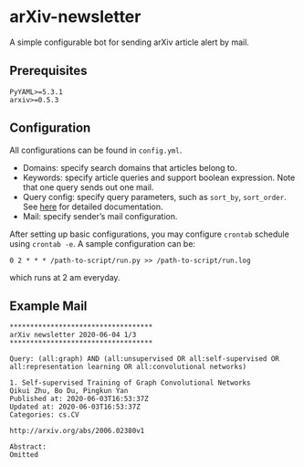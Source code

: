# arXiv-newsletter
A simple configurable bot for sending arXiv article alert by mail.

## Prerequisites

```
PyYAML>=5.3.1
arxiv>=0.5.3
```

## Configuration

All configurations can be found in `config.yml`.

* Domains: specify search domains that articles belong to.
* Keywords: specify article queries and support boolean expression. Note that one query sends out one mail.
* Query config: specify query parameters, such as `sort_by`, `sort_order`. See [here](https://github.com/lukasschwab/arxiv.py) for detailed documentation.
* Mail: specify sender’s mail configuration.

After setting up basic configurations, you may configure `crontab` schedule using `crontab -e`. A sample configuration can be:

```
0 2 * * * /path-to-script/run.py >> /path-to-script/run.log
```

which runs at 2 am everyday.

## Example Mail

```
***********************************
arXiv newsletter 2020-06-04 1/3
***********************************

Query: (all:graph) AND (all:unsupervised OR all:self-supervised OR all:representation learning OR all:convolutional networks)

1. Self-supervised Training of Graph Convolutional Networks
Qikui Zhu, Bo Du, Pingkun Yan
Published at: 2020-06-03T16:53:37Z
Updated at: 2020-06-03T16:53:37Z
Categories: cs.CV

http://arxiv.org/abs/2006.02380v1

Abstract:
Omitted
```

